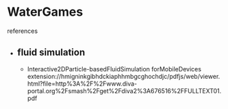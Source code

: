 # WaterGames


references
 
 - ## fluid simulation 
    - Interactive2DParticle-basedFluidSimulation forMobileDevices
      extension://hmigninkgibhdckiaphhmbgcghochdjc/pdfjs/web/viewer.html?file=http%3A%2F%2Fwww.diva-portal.org%2Fsmash%2Fget%2Fdiva2%3A676516%2FFULLTEXT01.pdf
